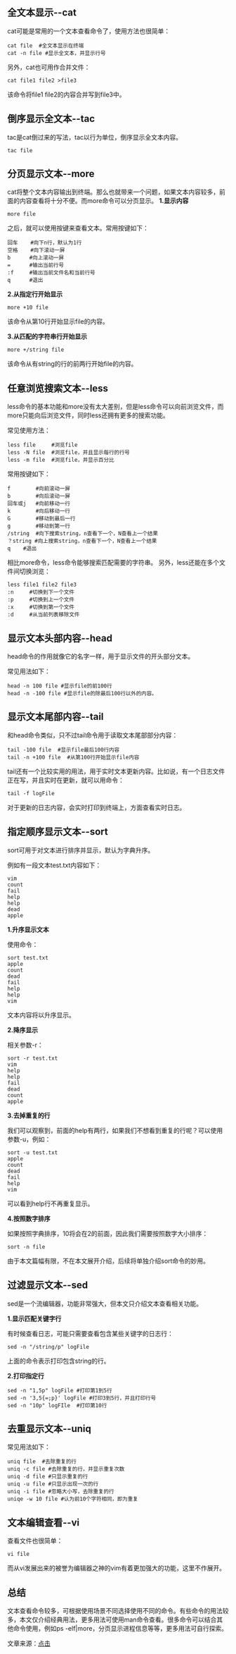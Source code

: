 ## **全文本显示--cat**

cat可能是常用的一个文本查看命令了，使用方法也很简单：

```
cat file  #全文本显示在终端
cat -n file #显示全文本，并显示行号
```

另外，cat也可用作合并文件：

```
cat file1 file2 >file3
```

该命令将file1 file2的内容合并写到file3中。



## **倒序显示全文本--tac**

tac是cat倒过来的写法，tac以行为单位，倒序显示全文本内容。

```
tac file
```



## **分页显示文本--more**

cat将整个文本内容输出到终端。那么也就带来一个问题，如果文本内容较多，前面的内容查看将十分不便。而more命令可以分页显示。
**1.显示内容**

```
more file
```

之后，就可以使用按键来查看文本。常用按键如下：

```
回车    #向下n行，默认为1行
空格    #向下滚动一屏
b      #向上滚动一屏
=      #输出当前行号
:f     #输出当前文件名和当前行号
q      #退出
```

**2.从指定行开始显示**

```
more +10 file
```

该命令从第10行开始显示file的内容。

**3.从匹配的字符串行开始显示**

```
more +/string file
```

该命令从有string的行的前两行开始file的内容。



## **任意浏览搜索文本--less**

less命令的基本功能和more没有太大差别，但是less命令可以向前浏览文件，而more只能向后浏览文件，同时less还拥有更多的搜索功能。

常见使用方法：

```
less file     #浏览file
less -N file  #浏览file，并且显示每行的行号
less -m file  #浏览file，并显示百分比
```

常用按键如下：

```
f        #向前滚动一屏
b        #向后滚动一屏
回车或j   #向前移动一行
k        #向后移动一行
G        #移动到最后一行
g        #移动到第一行
/string  #向下搜索string，n查看下一个，N查看上一个结果
？string #向上搜索string，n查看下一个，N查看上一个结果
q    #退出
```

相比more命令，less命令能够搜索匹配需要的字符串。
另外，less还能在多个文件间切换浏览：

```
less file1 file2 file3
:n     #切换到下一个文件
:p     #切换到上一个文件
:x     #切换到第一个文件
:d     #从当前列表移除文件
```



## **显示文本头部内容--head**

head命令的作用就像它的名字一样，用于显示文件的开头部分文本。


常见用法如下：

```
head -n 100 file #显示file的前100行
head -n -100 file #显示file的除最后100行以外的内容。  
```



## **显示文本尾部内容--tail**

和head命令类似，只不过tail命令用于读取文本尾部部分内容：

```
tail -100 file  #显示file最后100行内容
tail -n +100 file  #从第100行开始显示file内容   
```

tail还有一个比较实用的用法，用于实时文本更新内容。比如说，有一个日志文件正在写，并且实时在更新，就可以用命令：

```
tail -f logFile
```

对于更新的日志内容，会实时打印到终端上，方面查看实时日志。



## **指定顺序显示文本--sort**

sort可用于对文本进行排序并显示，默认为字典升序。


例如有一段文本test.txt内容如下：

```
vim
count
fail
help
help
dead
apple
```

**1.升序显示文本**


使用命令：

```
sort test.txt
apple
count
dead
fail
help
help
vim
```

文本内容将以升序显示。


**2.降序显示**


相关参数-r：

```
sort -r test.txt
vim
help
help
fail
dead
count
apple
```

**3.去掉重复的行**


我们可以观察到，前面的help有两行，如果我们不想看到重复的行呢？可以使用参数-u，例如：

```
sort -u test.txt
apple
count
dead
fail
help
vim
```

可以看到help行不再重复显示。

**4.按照数字排序**


如果按照字典排序，10将会在2的前面，因此我们需要按照数字大小排序：

```
sort -n file
```

由于本文篇幅有限，不在本文展开介绍，后续将单独介绍sort命令的妙用。



## **过滤显示文本--sed**

sed是一个流编辑器，功能非常强大，但本文只介绍文本查看相关功能。


**1.显示匹配关键字行**


有时候查看日志，可能只需要查看包含某些关键字的日志行：

```
sed -n "/string/p" logFile
```

上面的命令表示打印包含string的行。

**2.打印指定行**

```
sed -n "1,5p" logFile #打印第1到5行
sed -n '3,5{=;p}' logFile #打印3到5行，并且打印行号
sed -n "10p" logFIle  #打印第10行
```

 

## **去重显示文本--uniq**

常见用法如下：

```
uniq file  #去除重复的行
uniq -c file #去除重复的行，并显示重复次数
uniq -d file #只显示重复的行
uniq -u file #只显示出现一次的行
uniq -i file #忽略大小写，去除重复的行
uniqe -w 10 file #认为前10个字符相同，即为重复
```



## **文本编辑查看--vi**

查看文件也很简单：

```
vi file
```

而从vi发展出来的被誉为编辑器之神的vim有着更加强大的功能，这里不作展开。



## **总结**

文本查看命令较多，可根据使用场景不同选择使用不同的命令。有些命令的用法较多，本文仅介绍经典用法，更多用法可使用man命令查看。很多命令可以结合其他命令使用，例如ps -elf|more，分页显示进程信息等等，更多用法可自行探索。





文章来源：[点击](https://mp.weixin.qq.com/s?__biz=MzAxODI5ODMwOA==&mid=2666543155&idx=1&sn=f2346a672057ec6662b483836a45eeb7&chksm=80dcfc98b7ab758e193318af5f443f009845638991fb4506440df88d5fcb4b7e6bc0d2128507&scene=21#wechat_redirect)